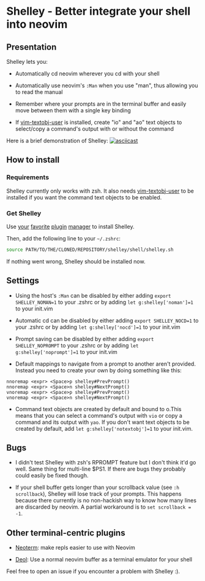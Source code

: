 # Shelley - Better integrate your shell into neovim

## Presentation
Shelley lets you:
- Automatically cd neovim wherever you cd with your shell

- Automatically use neovim's `:Man` when you use "man", thus allowing you to
  read the manual

- Remember where your prompts are in the terminal buffer and easily move
  between them with a single key binding

- If [vim-textobj-user](https://github.com/kana/vim-textobj-user) is installed,
  create "io" and "ao" text objects to select/copy a command's output with or
  without the command

Here is a brief demonstration of Shelley:
[![asciicast](https://asciinema.org/a/163184.png)](https://asciinema.org/a/163184)


## How to install
### Requirements
Shelley currently only works with zsh. It also needs
[vim-textobj-user](https://github.com/kana/vim-textobj-user) to be installed if
you want the command text objects to be enabled.

### Get Shelley
Use [your](https://github.com/tpope/vim-pathogen)
[favorite](https://github.com/Shougo/dein.vim)
[plugin](https://github.com/VundleVim/Vundle.vim)
[manager](https://github.com/junegunn/vim-plug) to install Shelley.

Then, add the following line to your `~/.zshrc`:
```sh
source PATH/TO/THE/CLONED/REPOSITORY/shelley/shell/shelley.sh
```
If nothing went wrong, Shelley should be installed now.


## Settings
- Using the host's `:Man` can be disabled by either adding `export
  SHELLEY_NOMAN=1` to your .zshrc or by adding `let g:shelley['noman']=1` to
  your init.vim

- Automatic cd can be disabled by either adding `export SHELLEY_NOCD=1` to your
  .zshrc or by adding `let g:shelley['nocd']=1` to your init.vim

- Prompt saving can be disabled by either adding `export SHELLEY_NOPROMPT` to
  your .zshrc or by adding `let g:shelley['noprompt']=1` to your init.vim

- Default mappings to navigate from a prompt to another aren't provided.
  Instead you need to create your own by doing something like this:
```vimscript
nnoremap <expr> <Space>p shelley#PrevPrompt()
nnoremap <expr> <Space>n shelley#NextPrompt()
vnoremap <expr> <Space>p shelley#PrevPrompt()
vnoremap <expr> <Space>n shelley#NextPrompt()
```

- Command text objects are created by default and bound to o.This means that
  you can select a command's output with `vio` or copy a command and its output
  with `yao`. If you don't want text objects to be created by default, add `let
  g:shelley['notextobj']=1` to your init.vim.


## Bugs
- I didn't test Shelley with zsh's RPROMPT feature but I don't think it'd go
  well. Same thing for multi-line $PS1. If there are bugs they probably could
  easily be fixed though.

- If your shell buffer gets longer than your scrollback value (see `:h
  scrollback`), Shelley will lose track of your prompts. This happens because
  there currently is no non-hackish way to know how many lines are discarded by
  neovim. A partial workaround is to `set scrollback = -1`.

## Other terminal-centric plugins
- [Neoterm](https://github.com/kassio/neoterm): make repls easier to use with
  Neovim

- [Deol](https://github.com/Shougo/deol.nvim): Use a normal neovim buffer as a
  terminal emulator for your shell


Feel free to open an issue if you encounter a problem with Shelley :).
